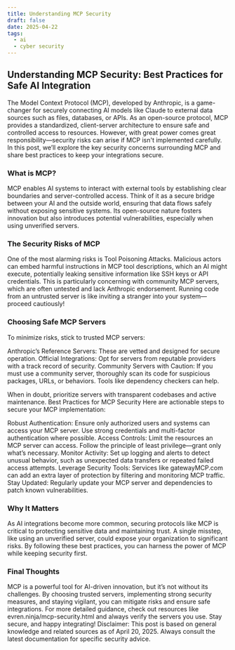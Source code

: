 ```yaml
---
title: Understanding MCP Security
draft: false
date: 2025-04-22
tags:
  - ai
  - cyber security
---
```


## Understanding MCP Security: Best Practices for Safe AI Integration

The Model Context Protocol (MCP), developed by Anthropic, is a game-changer for securely connecting AI models like Claude to external data sources such as files, databases, or APIs. As an open-source protocol, MCP provides a standardized, client-server architecture to ensure safe and controlled access to resources. However, with great power comes great responsibility—security risks can arise if MCP isn't implemented carefully. In this post, we’ll explore the key security concerns surrounding MCP and share best practices to keep your integrations secure.

### What is MCP?

MCP enables AI systems to interact with external tools by establishing clear boundaries and server-controlled access. Think of it as a secure bridge between your AI and the outside world, ensuring that data flows safely without exposing sensitive systems. Its open-source nature fosters innovation but also introduces potential vulnerabilities, especially when using unverified servers.

### The Security Risks of MCP

One of the most alarming risks is Tool Poisoning Attacks. Malicious actors can embed harmful instructions in MCP tool descriptions, which an AI might execute, potentially leaking sensitive information like SSH keys or API credentials. This is particularly concerning with community MCP servers, which are often untested and lack Anthropic endorsement. Running code from an untrusted server is like inviting a stranger into your system—proceed cautiously!

### Choosing Safe MCP Servers

To minimize risks, stick to trusted MCP servers:

Anthropic’s Reference Servers: These are vetted and designed for secure operation.
Official Integrations: Opt for servers from reputable providers with a track record of security.
Community Servers with Caution: If you must use a community server, thoroughly scan its code for suspicious packages, URLs, or behaviors. Tools like dependency checkers can help.

When in doubt, prioritize servers with transparent codebases and active maintenance.
Best Practices for MCP Security
Here are actionable steps to secure your MCP implementation:

Robust Authentication: Ensure only authorized users and systems can access your MCP server. Use strong credentials and multi-factor authentication where possible.
Access Controls: Limit the resources an MCP server can access. Follow the principle of least privilege—grant only what’s necessary.
Monitor Activity: Set up logging and alerts to detect unusual behavior, such as unexpected data transfers or repeated failed access attempts.
Leverage Security Tools: Services like gatewayMCP.com can add an extra layer of protection by filtering and monitoring MCP traffic.
Stay Updated: Regularly update your MCP server and dependencies to patch known vulnerabilities.

### Why It Matters

As AI integrations become more common, securing protocols like MCP is critical to protecting sensitive data and maintaining trust. A single misstep, like using an unverified server, could expose your organization to significant risks. By following these best practices, you can harness the power of MCP while keeping security first.

### Final Thoughts

MCP is a powerful tool for AI-driven innovation, but it’s not without its challenges. By choosing trusted servers, implementing strong security measures, and staying vigilant, you can mitigate risks and ensure safe integrations. For more detailed guidance, check out resources like evren.ninja/mcp-security.html and always verify the servers you use.
Stay secure, and happy integrating!
Disclaimer: This post is based on general knowledge and related sources as of April 20, 2025. Always consult the latest documentation for specific security advice.

